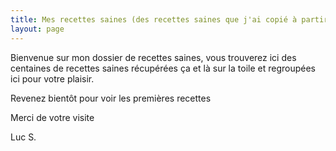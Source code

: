 ```yaml
---
title: Mes recettes saines (des recettes saines que j'ai copié à partir de plusieurs sites web)
layout: page
---
```


Bienvenue sur mon dossier de recettes saines, vous  trouverez ici  des centaines de recettes saines récupérées  ça  et là sur la  toile  et regroupées ici pour  votre plaisir.

Revenez bientôt pour  voir les premières recettes

Merci de votre visite

Luc S.
